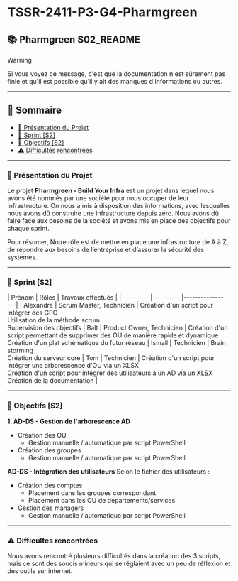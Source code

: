 # TSSR-2411-P3-G4-Pharmgreen
## 📚 Pharmgreen S02_README

> [!WARNING]  
> Si vous voyez ce message, c'est que la documentation n'est sûrement pas finie et qu'il est possible qu'il y ait des manques d'informations ou autres.
---
## 📑 Sommaire
- [📜 Présentation du Projet](#presentation-projet)
- [👥 Sprint \[S2\]](#sprint1)
- [🎯 Objectifs \[S2\] ](#objectifs-s1)
- [⚠️ Difficultés rencontrées](#difficultés-rencontrées)

---
### **📜 Présentation du Projet**
<span id="presentation-projet"></span> 

Le projet **Pharmgreen - Build Your Infra** est un projet dans lequel nous avons été nommés par une société pour nous occuper de leur infrastructure. On nous a mis à disposition des informations, avec lesquelles nous avons dû construire une infrastructure depuis zéro. Nous avons dû faire face aux besoins de la société et avons mis en place des objectifs pour chaque sprint.

Pour résumer, Notre rôle est de mettre en place une infrastructure de A à Z, de répondre aux besoins de l’entreprise et d’assurer la sécurité des systèmes.

---
### **👥 Sprint \[S2\]**
<span id="sprint1"></span> 
| Prénom    | Rôles     | Travaux effectués |
| --------- | --------- |-------------------|
| Alexandre | Scrum Master, Technicien | Création d'un script pour intégrer des GPO<br>Utilisation de la méthode scrum<br>Supervision des objectifs
| Balt      | Product Owner, Technicien | Création d'un script permettant de supprimer des OU de manière rapide et dynamique<br>Création d'un plat schématique du futur réseau
| Ismail    | Technicien | Brain storming<br>Création du serveur core
| Tom       | Technicien | Création d'un script pour intégrer une arborescence d'OU via un XLSX<br>Création d'un script pour intégrer des utilisateurs à un AD via un XLSX<br>Création de la documentation |

---
### **🎯 Objectifs [S2]**
<span id="objectifs-s1"></span>

**1. AD-DS - Gestion de l'arborescence AD**
- Création des OU
  - Gestion manuelle / automatique par script PowerShell
- Création des groupes
  - Gestion manuelle / automatique par script PowerShell

**AD-DS - Intégration des utilisateurs**
Selon le fichier des utilisateurs :
- Création des comptes
  - Placement dans les groupes correspondant
  - Placement dans les OU de departements/services
- Gestion des managers
  - Gestion manuelle / automatique par script PowerShell

---
### **⚠️ Difficultés rencontrées**
<span id="difficultés-rencontrées"></span>
Nous avons rencontré plusieurs difficultés dans la création des 3 scripts, mais ce sont des soucis mineurs qui se réglaient avec un peu de réflexion et des outils sur internet.
